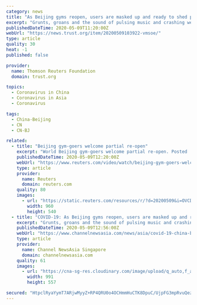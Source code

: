 ```yaml
---
category: news
title: "As Beijing gyms reopen, users are masked up and ready to shed pounds"
excerpt: "Grunts, groans and the sound of pulsing music and crashing weights have returned to some of Beijing's gyms after being closed for nearly three months due to the coronavirus outbreak. With the respiratory illness under control in China,"
publishedDateTime: 2020-05-09T11:20:00Z
webUrl: "https://news.trust.org/item/20200509103922-vmsoe/"
type: article
quality: 30
heat: -1
published: false

provider:
  name: Thomson Reuters Foundation
  domain: trust.org

topics:
  - Coronavirus in China
  - Coronavirus in Asia
  - Coronavirus

tags:
  - China-Beijing
  - CN
  - CN-BJ

related:
  - title: "Beijing gym-goers welcome partial re-open"
    excerpt: "World Beijing gym-goers welcome partial re-open. Posted . The grunts, groans and the sound of pulsing music and crashing weights has returned to some of Beijing's gyms after being"
    publishedDateTime: 2020-05-09T12:20:00Z
    webUrl: "https://www.reuters.com/video/watch/beijing-gym-goers-welcome-partial-re-ope-id712758043"
    type: article
    provider:
      name: Reuters
      domain: reuters.com
    quality: 80
    images:
      - url: "https://static.reuters.com/resources/r/?d=20200509&i=OVCD7SINF&r=OVCD7SINF&t=2"
        width: 960
        height: 540
  - title: "COVID-19: As Beijing gyms reopen, users are masked up and ready to shed pounds"
    excerpt: "Grunts, groans and the sound of pulsing music and crashing weights have returned to some of Beijing's gyms after being closed for nearly"
    publishedDateTime: 2020-05-09T12:56:00Z
    webUrl: "https://www.channelnewsasia.com/news/asia/covid-19-china-beijing-gyms-reopen-face-mask-exercise-lockdown-12717774"
    type: article
    provider:
      name: Channel NewsAsia Singapore
      domain: channelnewsasia.com
    quality: 61
    images:
      - url: "https://cna-sg-res.cloudinary.com/image/upload/q_auto,f_auto/image/12717798/16x9/991/557/36bb0fcaedee82ba745673360b56e98c/FW/beijing-china-gym-face-mask.jpg"
        width: 991
        height: 557

secured: "HtpclRyaYymT7ARjwMyyZ+RP4QRU0o4OCHmmHuCTK8DpuC/UjpFG3mpRvuQezW6DHPKw/Y7S7nv+kPxMNKm3iMaFHokFlhAvTb9l5W5xYDK+hfb4SwxZ11z3wxgCFc7fScmk6Wc9r3rQzhaXLMFw5XMlttp/bwMIDq4iqlJfKYQxaWUBgsGyrB+XkUZ9N/i9llGhhxLhtCwwAXdPobd2kcBQlFR1ndJLloNTBhzKmufi5EPUanh/wPFgO7Obc0E9Q4//ga7NTSOFF56hXl2w3pDSGBmDLPrh0VwfTENOaDe45MuBwKFDSuhbBCOrPhPa;yEx+hroaSCALLuWYQ1Olzw=="
---
```


